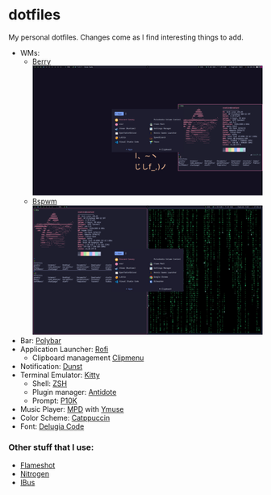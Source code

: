 
# dotfiles

My personal dotfiles. Changes come as I find interesting things to add.

- WMs: 
  - [Berry](https://berrywm.org/)
  ![img](assets/desktop-berry.png)
  - [Bspwm](https://github.com/baskerville/bspwm)
  ![img](assets/desktop-bspwm.png)
- Bar: [Polybar](https://github.com/polybar/polybar)
- Application Launcher: [Rofi](https://github.com/davatorium/rofi)
  - Clipboard management [Clipmenu](https://github.com/cdown/clipmenu)
- Notification: [Dunst](https://dunst-project.org/)
- Terminal Emulator: [Kitty](https://sw.kovidgoyal.net/kitty/)
  - Shell: [ZSH](https://www.zsh.org/)
  - Plugin manager: [Antidote](https://getantidote.github.io/)
  - Prompt: [P10K](https://github.com/romkatv/powerlevel10k)
- Music Player: [MPD](https://www.musicpd.org/) with [Ymuse](https://github.com/yktoo/ymuse)
- Color Scheme: [Catppuccin](https://github.com/catppuccin/catppuccin)
- Font: [Delugia Code](https://github.com/adam7/delugia-code)

### Other stuff that I use:
- [Flameshot](https://github.com/flameshot-org/flameshot)
- [Nitrogen](https://github.com/l3ib/nitrogen)
- [IBus](https://github.com/ibus/ibus)
